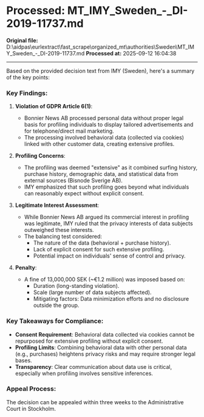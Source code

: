 # Processed: MT_IMY_Sweden_-_DI-2019-11737.md

**Original file:** D:\aidpas\eurlextract\fast_scrape\organized_mt\authorities\Sweden\MT_IMY_Sweden_-_DI-2019-11737.md
**Processed at:** 2025-09-12 16:04:38

---

Based on the provided decision text from IMY (Sweden), here's a summary of the key points:

### Key Findings:
1. **Violation of GDPR Article 6(1)**:
   - Bonnier News AB processed personal data without proper legal basis for profiling individuals to display tailored advertisements and for telephone/direct mail marketing.
   - The processing involved behavioral data (collected via cookies) linked with other customer data, creating extensive profiles.

2. **Profiling Concerns**:
   - The profiling was deemed "extensive" as it combined surfing history, purchase history, demographic data, and statistical data from external sources (Bisnode Sverige AB).
   - IMY emphasized that such profiling goes beyond what individuals can reasonably expect without explicit consent.

3. **Legitimate Interest Assessment**:
   - While Bonnier News AB argued its commercial interest in profiling was legitimate, IMY ruled that the privacy interests of data subjects outweighed these interests.
   - The balancing test considered:
     - The nature of the data (behavioral + purchase history).
     - Lack of explicit consent for such extensive profiling.
     - Potential impact on individuals' sense of control and privacy.

4. **Penalty**:
   - A fine of 13,000,000 SEK (~€1.2 million) was imposed based on:
     - Duration (long-standing violation).
     - Scale (large number of data subjects affected).
     - Mitigating factors: Data minimization efforts and no disclosure outside the group.

### Key Takeaways for Compliance:
- **Consent Requirement**: Behavioral data collected via cookies cannot be repurposed for extensive profiling without explicit consent.
- **Profiling Limits**: Combining behavioral data with other personal data (e.g., purchases) heightens privacy risks and may require stronger legal bases.
- **Transparency**: Clear communication about data use is critical, especially when profiling involves sensitive inferences.

### Appeal Process:
The decision can be appealed within three weeks to the Administrative Court in Stockholm.